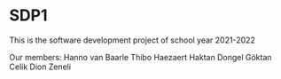 # SDP1
This is the software development project of school year 2021-2022

Our members:
Hanno van Baarle
Thibo Haezaert
Haktan Dongel
Göktan Celik
Dion Zeneli
